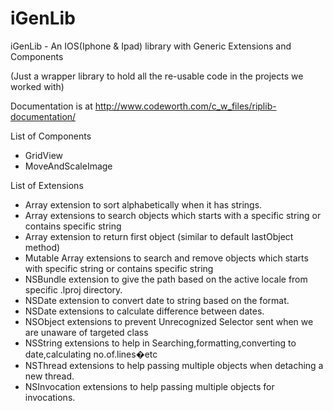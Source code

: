 iGenLib
=======

iGenLib - An IOS(Iphone &amp; Ipad) library with Generic Extensions and Components

(Just a wrapper library to hold all the re-usable code in the projects we worked with)

Documentation is at http://www.codeworth.com/c_w_files/riplib-documentation/

List of Components
- GridView
- MoveAndScaleImage

List of Extensions
- Array extension to sort alphabetically when it has strings.
- Array extensions to search objects which starts with a specific string or contains specific string
- Array extension to return first object (similar to default lastObject method)
- Mutable Array extensions to search and remove objects which starts with specific string or contains specific string
- NSBundle extension to give the path based on the active locale from specific .lproj directory.
- NSDate extension to convert date to string based on the format.
- NSDate extensions to calculate difference between dates.
- NSObject extensions to prevent Unrecognized Selector sent when we are unaware of targeted class
- NSString extensions to help in Searching,formatting,converting to date,calculating no.of.lines�etc
- NSThread extensions to help passing multiple objects when detaching a new thread.
- NSInvocation extensions to help passing multiple objects for invocations.
